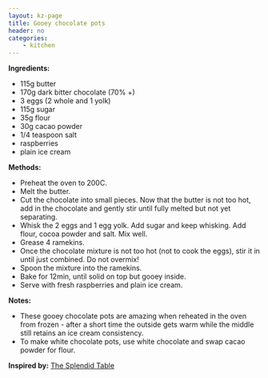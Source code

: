```yaml
---
layout: kz-page
title: Gooey chocolate pots
header: no
categories:
    - kitchen
---
```


**Ingredients:**

* 115g butter
* 170g dark bitter chocolate (70% +)
* 3 eggs (2 whole and 1 yolk)
* 115g sugar
* 35g flour
* 30g cacao powder
* 1/4 teaspoon salt
<nbsp></nbsp>
* raspberries
* plain ice cream

**Methods:**

* Preheat the oven to 200C.
* Melt the butter.
* Cut the chocolate into small pieces. Now that the butter is not too hot, add in the chocolate and gently stir until fully melted but not yet separating.
* Whisk the 2 eggs and 1 egg yolk. Add sugar and keep whisking. Add flour, cocoa powder and salt. Mix well.
* Grease 4 ramekins.
* Once the chocolate mixture is not too hot (not to cook the eggs), stir it in until just combined. Do not overmix!
* Spoon the mixture into the ramekins.
* Bake for 12min, until solid on top but gooey inside.
* Serve with fresh raspberries and plain ice cream.

**Notes:** 
* These gooey chocolate pots are amazing when reheated in the oven from frozen - after a short time the outside gets warm while the middle still retains an ice cream consistency.
* To make white chocolate pots, use white chocolate and swap cacao powder for flour.

**Inspired by:** [The Splendid Table](https://www.splendidtable.org/recipes/gooey-chocolate-cakes)

